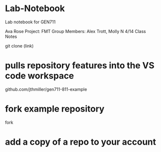 # Lab-Notebook
Lab notebook for GEN711

Ava Rose 
Project: FMT 
Group Members: Alex Trott, Molly N
4/14 Class Notes

git clone (link)
# pulls repository features into the VS code workspace 

github.com/jthmiller/gen711-811-example
# fork example repository 

fork
# add a copy of a repo to your account

